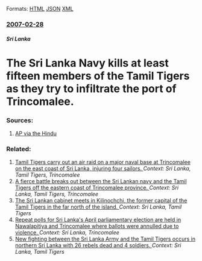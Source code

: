 
Formats: [HTML](/news/2007/02/28/the-sri-lanka-navy-kills-at-least-fifteen-members-of-the-tamil-tigers-as-they-try-to-infiltrate-the-port-of-trincomalee.html)  [JSON](/news/2007/02/28/the-sri-lanka-navy-kills-at-least-fifteen-members-of-the-tamil-tigers-as-they-try-to-infiltrate-the-port-of-trincomalee.json)  [XML](/news/2007/02/28/the-sri-lanka-navy-kills-at-least-fifteen-members-of-the-tamil-tigers-as-they-try-to-infiltrate-the-port-of-trincomalee.xml)  

### [2007-02-28](/news/2007/02/28/index.md)

##### Sri Lanka
#  The Sri Lanka Navy kills at least fifteen members of the Tamil Tigers as they try to infiltrate the port of Trincomalee. 




### Sources:

1. [AP via the Hindu](http://www.hindu.com/thehindu/holnus/001200702281040.htm)

### Related:

1. [ Tamil Tigers carry out an air raid on a major naval base at Trincomalee on the east coast of Sri Lanka, injuring four sailors. ](/news/2008/08/26/tamil-tigers-carry-out-an-air-raid-on-a-major-naval-base-at-trincomalee-on-the-east-coast-of-sri-lanka-injuring-four-sailors.md) _Context: Sri Lanka, Tamil Tigers, Trincomalee_
2. [A fierce battle breaks out between the Sri Lankan navy and the Tamil Tigers off the eastern coast of Trincomalee province. ](/news/2007/07/8/a-fierce-battle-breaks-out-between-the-sri-lankan-navy-and-the-tamil-tigers-off-the-eastern-coast-of-trincomalee-province.md) _Context: Sri Lanka, Tamil Tigers, Trincomalee_
3. [The Sri Lankan cabinet meets in Kilinochchi, the former capital of the Tamil Tigers in the far north of the island. ](/news/2010/07/14/the-sri-lankan-cabinet-meets-in-kilinochchi-the-former-capital-of-the-tamil-tigers-in-the-far-north-of-the-island.md) _Context: Sri Lanka, Tamil Tigers_
4. [Repeat polls for Sri Lanka's April parliamentary election are held in Nawalapitiya and Trincomalee where ballots were annulled due to violence. ](/news/2010/04/20/repeat-polls-for-sri-lanka-s-april-parliamentary-election-are-held-in-nawalapitiya-and-trincomalee-where-ballots-were-annulled-due-to-violen.md) _Context: Sri Lanka, Trincomalee_
5. [ New fighting between the Sri Lanka Army and the Tamil Tigers occurs in northern Sri Lanka with 26 rebels dead and 4 soldiers. ](/news/2008/05/31/new-fighting-between-the-sri-lanka-army-and-the-tamil-tigers-occurs-in-northern-sri-lanka-with-26-rebels-dead-and-4-soldiers.md) _Context: Sri Lanka, Tamil Tigers_
